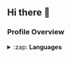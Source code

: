 ## Hi there 👋
### Profile Overview
<details>
    <summary>:zap: <strong>Languages </strong></summary>
    <br>
    <img align="center" style="width: 50%" src="https://github-readme-stats.vercel.app/api/top-langs/?username=Hakzai&langs_count=6&hide=css,scss,html,c%23,jupyter%20notebook&theme=tokyonight"></img>
</details>

<!--
**Hakzai/Hakzai** is a ✨ _special_ ✨ repository because its `README.md` (this file) appears on your GitHub profile.

Here are some ideas to get you started:

- 🔭 I’m currently working on ...
- 🌱 I’m currently learning ...
- 👯 I’m looking to collaborate on ...
- 🤔 I’m looking for help with ...
- 💬 Ask me about ...
- 📫 How to reach me: ...
- 😄 Pronouns: ...
- ⚡ Fun fact: ...
-->
